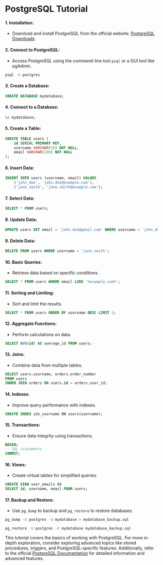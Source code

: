 #  PostgreSQL Tutorial

#### 1. **Installation:**
   - Download and install PostgreSQL from the official website: [PostgreSQL Downloads](https://www.postgresql.org/download/)

#### 2. **Connect to PostgreSQL:**
   - Access PostgreSQL using the command-line tool `psql` or a GUI tool like pgAdmin.

   ```bash
   psql -U postgres
   ```

#### 3. **Create a Database:**
   ```sql
   CREATE DATABASE mydatabase;
   ```

#### 4. **Connect to a Database:**
   ```sql
   \c mydatabase;
   ```

#### 5. **Create a Table:**
   ```sql
   CREATE TABLE users (
       id SERIAL PRIMARY KEY,
       username VARCHAR(50) NOT NULL,
       email VARCHAR(100) NOT NULL
   );
   ```

#### 6. **Insert Data:**
   ```sql
   INSERT INTO users (username, email) VALUES
       ('john_doe', 'john.doe@example.com'),
       ('jane_smith', 'jane.smith@example.com');
   ```

#### 7. **Select Data:**
   ```sql
   SELECT * FROM users;
   ```

#### 8. **Update Data:**
   ```sql
   UPDATE users SET email = 'john.doe@gmail.com' WHERE username = 'john_doe';
   ```

#### 9. **Delete Data:**
   ```sql
   DELETE FROM users WHERE username = 'jane_smith';
   ```

#### 10. **Basic Queries:**
   - Retrieve data based on specific conditions.

   ```sql
   SELECT * FROM users WHERE email LIKE '%example.com%';
   ```

#### 11. **Sorting and Limiting:**
   - Sort and limit the results.

   ```sql
   SELECT * FROM users ORDER BY username DESC LIMIT 2;
   ```

#### 12. **Aggregate Functions:**
   - Perform calculations on data.

   ```sql
   SELECT AVG(id) AS average_id FROM users;
   ```

#### 13. **Joins:**
   - Combine data from multiple tables.

   ```sql
   SELECT users.username, orders.order_number
   FROM users
   INNER JOIN orders ON users.id = orders.user_id;
   ```

#### 14. **Indexes:**
   - Improve query performance with indexes.

   ```sql
   CREATE INDEX idx_username ON users(username);
   ```

#### 15. **Transactions:**
   - Ensure data integrity using transactions.

   ```sql
   BEGIN;
   -- SQL statements
   COMMIT;
   ```

#### 16. **Views:**
   - Create virtual tables for simplified queries.

   ```sql
   CREATE VIEW user_emails AS
   SELECT id, username, email FROM users;
   ```

#### 17. **Backup and Restore:**
   - Use `pg_dump` to backup and `pg_restore` to restore databases.

   ```bash
   pg_dump -U postgres -d mydatabase > mydatabase_backup.sql
   ```

   ```bash
   pg_restore -U postgres -d mydatabase mydatabase_backup.sql
   ```

This tutorial covers the basics of working with PostgreSQL. For more in-depth exploration, consider exploring advanced topics like stored procedures, triggers, and PostgreSQL-specific features. Additionally, refer to the official [PostgreSQL Documentation](https://www.postgresql.org/docs/) for detailed information and advanced features.
